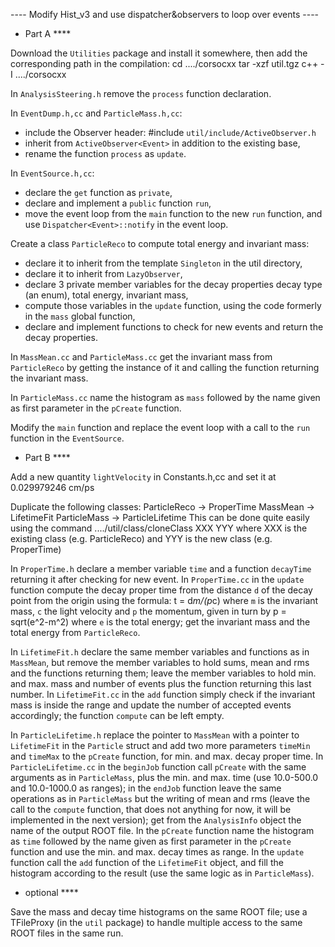 
---- Modify Hist_v3 and use dispatcher&observers to loop over events ----

* Part A ****


Download the `Utilities` package and install it somewhere, then 
add the corresponding path in the compilation:
cd ..../corsocxx
tar -xzf util.tgz
c++ -I ..../corsocxx


In `AnalysisSteering.h` remove the `process` function declaration.


In `EventDump.h,cc` and `ParticleMass.h,cc`:
- include the Observer header:
#include `util/include/ActiveObserver.h`
- inherit from `ActiveObserver<Event>` in addition to the existing base,
- rename the function `process` as `update`.


In `EventSource.h,cc`:
- declare the `get` function as `private`,
- declare and implement a `public` function `run`,
- move the event loop from the `main` function to the new `run` function,
  and use `Dispatcher<Event>::notify` in the event loop.


Create a class `ParticleReco` to compute total energy and invariant mass:
- declare it to inherit from the template `Singleton` in the util directory,
- declare it to inherit from `LazyObserver`,
- declare 3 private member variables for the decay properties
    decay type (an enum),
    total energy,
    invariant mass,
- compute those variables in the `update` function, using the code formerly
  in the `mass` global function,
- declare and implement functions to check for new events and return the
  decay properties.


In `MassMean.cc` and `ParticleMass.cc` get the invariant mass from
`ParticleReco` by getting the instance of it and calling the function
returning the invariant mass.


In `ParticleMass.cc` name the histogram as `mass` followed by the name
given as first parameter in the `pCreate` function.


Modify the `main` function and replace the event loop with a call to 
the `run` function in the `EventSource`.

* Part B ****


Add a new quantity `lightVelocity` in Constants.h,cc and set it at
0.029979246 cm/ps


Duplicate the following classes:
ParticleReco -> ProperTime
MassMean     -> LifetimeFit
ParticleMass -> ParticleLifetime
This can be done quite easily using the command
..../util/class/cloneClass XXX YYY
where XXX is the existing class (e.g. ParticleReco)
and   YYY is the new      class (e.g. ProperTime)


In `ProperTime.h` declare a member variable `time` and a function `decayTime`
returning it after checking for new event.
In `ProperTime.cc` in the `update` function compute the decay proper time
from the distance `d` of the decay point from the origin using the formula:
t = d*m/(p*c)
where `m` is the invariant mass, `c` the light velocity and `p` the momentum,
given in turn by
p = sqrt(e^2-m^2)
where `e` is the total energy; get the invariant mass and the total energy
from `ParticleReco`.


In `LifetimeFit.h` declare the same member variables and functions as in
`MassMean`, but remove the member variables to hold sums, mean and rms
and the functions returning them; leave the member variables to hold
min. and max. mass and number of events plus the function returning this
last number.
In `LifetimeFit.cc` in the `add` function simply check if the invariant mass
is inside the range and update the number of accepted events accordingly;
the function `compute` can be left empty.


In `ParticleLifetime.h` replace the pointer to `MassMean` with a pointer
to `LifetimeFit` in the `Particle` struct and add two more parameters
`timeMin` and `timeMax` to the `pCreate` function, for min. and max.
decay proper time.
In `ParticleLifetime.cc` in the `beginJob` function call `pCreate` with
the same arguments as in `ParticleMass`, plus the min. and max. time
(use 10.0-500.0 and 10.0-1000.0 as ranges); in the `endJob` function
leave the same operations as in `ParticleMass` but the writing of mean
and rms (leave the call to the `compute` function, that does not anything
for now, it will be implemented in the next version); get from the 
`AnalysisInfo` object the name of the output ROOT file.
In the `pCreate` function name the histogram as `time` followed by the name
given as first parameter in the `pCreate` function and use the min. and max.
decay times as range.
In the `update` function call the `add` function of the `LifetimeFit` object,
and fill the histogram according to the result (use the same logic as in
`ParticleMass`).

* optional ****

Save the mass and decay time histograms on the same ROOT file; use a
TFileProxy (in the `util` package) to handle multiple access to the
same ROOT files in the same run.
